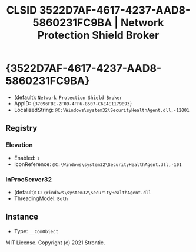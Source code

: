 ﻿---
title: "CLSID 3522D7AF-4617-4237-AAD8-5860231FC9BA | Network Protection Shield Broker"
excerpt: What is COM-Object CLSID 3522D7AF-4617-4237-AAD8-5860231FC9BA?
---

# {3522D7AF-4617-4237-AAD8-5860231FC9BA}

* (default): `Network Protection Shield Broker`
* AppID: `{37096FBE-2F09-4FF6-8507-C6E4E1179893}`
* LocalizedString: `@C:\Windows\system32\SecurityHealthAgent.dll,-12001`

## Registry


### Elevation

* Enabled: `1`
* IconReference: `@C:\Windows\system32\SecurityHealthAgent.dll,-101`

### InProcServer32

* (default): `C:\Windows\system32\SecurityHealthAgent.dll`
* ThreadingModel: `Both`

## Instance

* Type: `__ComObject`

MIT License. Copyright (c) 2021 Strontic.


